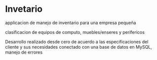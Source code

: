 # Invetario
applicacion de manejo de inventario para una empresa pequeña

clasificacion de equipos de computo, muebles/enseres y perifericos

Desarrollo realizado desde cero de acuerdo a las especificaciones del cliente y sus necesidades conectado con una base de datos en MySQL, manejo de errores

